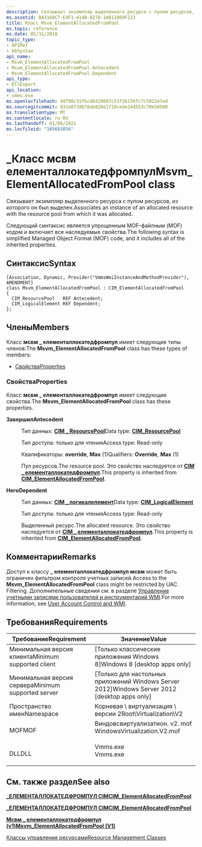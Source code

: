 ```yaml
---
description: Связывает экземпляр выделенного ресурса с пулом ресурсов, из которого он был выделен.
ms.assetid: BA3168C7-E4F1-414B-827B-1A811069F223
title: Класс Msvm_ElementAllocatedFromPool
ms.topic: reference
ms.date: 05/31/2018
topic_type:
- APIRef
- kbSyntax
api_name:
- Msvm_ElementAllocatedFromPool
- Msvm_ElementAllocatedFromPool.Antecedent
- Msvm_ElementAllocatedFromPool.Dependent
api_type:
- DllExport
api_location:
- vmms.exe
ms.openlocfilehash: 4d798c31fbcd8429007c53f3b156fc7c5922e7ed
ms.sourcegitcommit: 831e8f3db78ab820e1710cede244553c70e50500
ms.translationtype: MT
ms.contentlocale: ru-RU
ms.lasthandoff: 01/08/2021
ms.locfileid: "105683856"
---
```

# <a name="msvm_elementallocatedfrompool-class"></a><span data-ttu-id="3067a-103">\_Класс мсвм елементаллокатедфромпул</span><span class="sxs-lookup"><span data-stu-id="3067a-103">Msvm\_ElementAllocatedFromPool class</span></span>

<span data-ttu-id="3067a-104">Связывает экземпляр выделенного ресурса с пулом ресурсов, из которого он был выделен.</span><span class="sxs-lookup"><span data-stu-id="3067a-104">Associates an instance of an allocated resource with the resource pool from which it was allocated.</span></span>

<span data-ttu-id="3067a-105">Следующий синтаксис является упрощенным MOF-файлным (MOF) кодом и включает все наследуемые свойства.</span><span class="sxs-lookup"><span data-stu-id="3067a-105">The following syntax is simplified Managed Object Format (MOF) code, and it includes all of the inherited properties.</span></span>

## <a name="syntax"></a><span data-ttu-id="3067a-106">Синтаксис</span><span class="sxs-lookup"><span data-stu-id="3067a-106">Syntax</span></span>

``` syntax
[Association, Dynamic, Provider("VmmsWmiInstanceAndMethodProvider"), AMENDMENT]
class Msvm_ElementAllocatedFromPool : CIM_ElementAllocatedFromPool
{
  CIM_ResourcePool   REF Antecedent;
  CIM_LogicalElement REF Dependent;
};
```

## <a name="members"></a><span data-ttu-id="3067a-107">Члены</span><span class="sxs-lookup"><span data-stu-id="3067a-107">Members</span></span>

<span data-ttu-id="3067a-108">Класс **мсвм \_ елементаллокатедфромпул** имеет следующие типы членов:</span><span class="sxs-lookup"><span data-stu-id="3067a-108">The **Msvm\_ElementAllocatedFromPool** class has these types of members:</span></span>

-   [<span data-ttu-id="3067a-109">Свойства</span><span class="sxs-lookup"><span data-stu-id="3067a-109">Properties</span></span>](#properties)

### <a name="properties"></a><span data-ttu-id="3067a-110">Свойства</span><span class="sxs-lookup"><span data-stu-id="3067a-110">Properties</span></span>

<span data-ttu-id="3067a-111">Класс **мсвм \_ елементаллокатедфромпул** имеет следующие свойства.</span><span class="sxs-lookup"><span data-stu-id="3067a-111">The **Msvm\_ElementAllocatedFromPool** class has these properties.</span></span>

<dl> <dt>

<span data-ttu-id="3067a-112">**Завершил**</span><span class="sxs-lookup"><span data-stu-id="3067a-112">**Antecedent**</span></span>
</dt> <dd> <dl> <dt>

<span data-ttu-id="3067a-113">Тип данных: **[ **CIM \_ ResourcePool**](/previous-versions//cc136903(v=vs.85))**</span><span class="sxs-lookup"><span data-stu-id="3067a-113">Data type: **[**CIM\_ResourcePool**](/previous-versions//cc136903(v=vs.85))**</span></span>
</dt> <dt>

<span data-ttu-id="3067a-114">Тип доступа: только для чтения</span><span class="sxs-lookup"><span data-stu-id="3067a-114">Access type: Read-only</span></span>
</dt> <dt>

<span data-ttu-id="3067a-115">Квалификаторы: **override**, **Max** (1)</span><span class="sxs-lookup"><span data-stu-id="3067a-115">Qualifiers: **Override**, **Max** (1)</span></span>
</dt> </dl>

<span data-ttu-id="3067a-116">Пул ресурсов.</span><span class="sxs-lookup"><span data-stu-id="3067a-116">The resource pool.</span></span> <span data-ttu-id="3067a-117">Это свойство наследуется от [**CIM \_ елементаллокатедфромпул**](/previous-versions//cc150668(v=vs.85)).</span><span class="sxs-lookup"><span data-stu-id="3067a-117">This property is inherited from [**CIM\_ElementAllocatedFromPool**](/previous-versions//cc150668(v=vs.85)).</span></span>

</dd> <dt>

<span data-ttu-id="3067a-118">**Него**</span><span class="sxs-lookup"><span data-stu-id="3067a-118">**Dependent**</span></span>
</dt> <dd> <dl> <dt>

<span data-ttu-id="3067a-119">Тип данных: **[ **CIM \_ логикалелемент**](/windows/desktop/CIMWin32Prov/cim-logicalelement)**</span><span class="sxs-lookup"><span data-stu-id="3067a-119">Data type: **[**CIM\_LogicalElement**](/windows/desktop/CIMWin32Prov/cim-logicalelement)**</span></span>
</dt> <dt>

<span data-ttu-id="3067a-120">Тип доступа: только для чтения</span><span class="sxs-lookup"><span data-stu-id="3067a-120">Access type: Read-only</span></span>
</dt> </dl>

<span data-ttu-id="3067a-121">Выделенный ресурс.</span><span class="sxs-lookup"><span data-stu-id="3067a-121">The allocated resource.</span></span> <span data-ttu-id="3067a-122">Это свойство наследуется от [**CIM \_ елементаллокатедфромпул**](/previous-versions//cc150668(v=vs.85)).</span><span class="sxs-lookup"><span data-stu-id="3067a-122">This property is inherited from [**CIM\_ElementAllocatedFromPool**](/previous-versions//cc150668(v=vs.85)).</span></span>

</dd> </dl>

## <a name="remarks"></a><span data-ttu-id="3067a-123">Комментарии</span><span class="sxs-lookup"><span data-stu-id="3067a-123">Remarks</span></span>

<span data-ttu-id="3067a-124">Доступ к классу **\_ елементаллокатедфромпул мсвм** может быть ограничен фильтром контроля учетных записей.</span><span class="sxs-lookup"><span data-stu-id="3067a-124">Access to the **Msvm\_ElementAllocatedFromPool** class might be restricted by UAC Filtering.</span></span> <span data-ttu-id="3067a-125">Дополнительные сведения см. в разделе [Управление учетными записями пользователей и инструментарий WMI](/windows/desktop/WmiSdk/user-account-control-and-wmi).</span><span class="sxs-lookup"><span data-stu-id="3067a-125">For more information, see [User Account Control and WMI](/windows/desktop/WmiSdk/user-account-control-and-wmi).</span></span>

## <a name="requirements"></a><span data-ttu-id="3067a-126">Требования</span><span class="sxs-lookup"><span data-stu-id="3067a-126">Requirements</span></span>



| <span data-ttu-id="3067a-127">Требование</span><span class="sxs-lookup"><span data-stu-id="3067a-127">Requirement</span></span> | <span data-ttu-id="3067a-128">Значение</span><span class="sxs-lookup"><span data-stu-id="3067a-128">Value</span></span> |
|-------------------------------------|---------------------------------------------------------------------------------------------------------|
| <span data-ttu-id="3067a-129">Минимальная версия клиента</span><span class="sxs-lookup"><span data-stu-id="3067a-129">Minimum supported client</span></span><br/> | <span data-ttu-id="3067a-130">\[Только классические приложения Windows 8\]</span><span class="sxs-lookup"><span data-stu-id="3067a-130">Windows 8 \[desktop apps only\]</span></span><br/>                                                              |
| <span data-ttu-id="3067a-131">Минимальная версия сервера</span><span class="sxs-lookup"><span data-stu-id="3067a-131">Minimum supported server</span></span><br/> | <span data-ttu-id="3067a-132">\[Только для настольных приложений Windows Server 2012\]</span><span class="sxs-lookup"><span data-stu-id="3067a-132">Windows Server 2012 \[desktop apps only\]</span></span><br/>                                                    |
| <span data-ttu-id="3067a-133">Пространство имен</span><span class="sxs-lookup"><span data-stu-id="3067a-133">Namespace</span></span><br/>                | <span data-ttu-id="3067a-134">Корневая \\ виртуализация \\ версии 2</span><span class="sxs-lookup"><span data-stu-id="3067a-134">Root\\Virtualization\\V2</span></span><br/>                                                                     |
| <span data-ttu-id="3067a-135">MOF</span><span class="sxs-lookup"><span data-stu-id="3067a-135">MOF</span></span><br/>                      | <dl> <span data-ttu-id="3067a-136"><dt>Виндовсвиртуализатион. v2. mof</dt></span><span class="sxs-lookup"><span data-stu-id="3067a-136"><dt>WindowsVirtualization.V2.mof</dt></span></span> </dl> |
| <span data-ttu-id="3067a-137">DLL</span><span class="sxs-lookup"><span data-stu-id="3067a-137">DLL</span></span><br/>                      | <dl> <span data-ttu-id="3067a-138"><dt>Vmms.exe</dt></span><span class="sxs-lookup"><span data-stu-id="3067a-138"><dt>Vmms.exe</dt></span></span> </dl>                     |



## <a name="see-also"></a><span data-ttu-id="3067a-139">См. также раздел</span><span class="sxs-lookup"><span data-stu-id="3067a-139">See also</span></span>

<dl> <dt>

[<span data-ttu-id="3067a-140">**\_ЕЛЕМЕНТАЛЛОКАТЕДФРОМПУЛ CIM**</span><span class="sxs-lookup"><span data-stu-id="3067a-140">**CIM\_ElementAllocatedFromPool**</span></span>](cim-elementallocatedfrompool.md)
</dt> <dt>

<span data-ttu-id="3067a-141">[**\_ЕЛЕМЕНТАЛЛОКАТЕДФРОМПУЛ CIM**](/previous-versions//cc150668(v=vs.85))</span><span class="sxs-lookup"><span data-stu-id="3067a-141">[**CIM\_ElementAllocatedFromPool**](/previous-versions//cc150668(v=vs.85))</span></span>
</dt> <dt>

[<span data-ttu-id="3067a-142">**Мсвм \_ елементаллокатедфромпул (v1)**</span><span class="sxs-lookup"><span data-stu-id="3067a-142">**Msvm\_ElementAllocatedFromPool (V1)**</span></span>](/previous-versions/windows/desktop/virtual/msvm-elementallocatedfrompool)
</dt> <dt>

[<span data-ttu-id="3067a-143">Классы управления ресурсами</span><span class="sxs-lookup"><span data-stu-id="3067a-143">Resource Management Classes</span></span>](resource-management-classes.md)
</dt> </dl>

 

